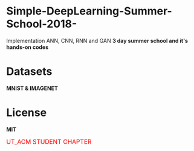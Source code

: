 # Simple-DeepLearning-Summer-School-2018-
Implementation ANN, CNN, RNN and GAN
**3 day summer school and it's hands-on codes**
# Datasets
**MNIST & IMAGENET**
# License
**MIT**

<font size="3" color="red">UT_ACM STUDENT CHAPTER</font>
